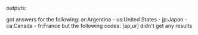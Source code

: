 outputs: 

got answers for the following: ar:Argentina - us:United States - jp:Japan - ca:Canada - fr:France
but the following codes: [ap,ur] didn't get any results

